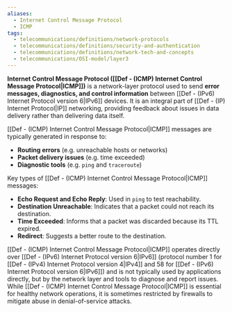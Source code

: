 ```yaml
---
aliases:
  - Internet Control Message Protocol
  - ICMP
tags:
  - telecommunications/definitions/network-protocols
  - telecommunications/definitions/security-and-authentication
  - telecommunications/definitions/network-tech-and-concepts
  - telecommunications/OSI-model/layer3
---
```


**Internet Control Message Protocol ([[Def - (ICMP) Internet Control Message Protocol|ICMP]])** is a network-layer protocol used to send **error messages, diagnostics, and control information** between [[Def - (IPv6) Internet Protocol version 6|IPv6]] devices. It is an integral part of [[Def - (IP) Internet Protocol|IP]] networking, providing feedback about issues in data delivery rather than delivering data itself.

[[Def - (ICMP) Internet Control Message Protocol|ICMP]] messages are typically generated in response to:
- **Routing errors** (e.g. unreachable hosts or networks)
- **Packet delivery issues** (e.g. time exceeded)
- **Diagnostic tools** (e.g. `ping` and `traceroute`)

Key types of [[Def - (ICMP) Internet Control Message Protocol|ICMP]] messages:
- **Echo Request and Echo Reply**: Used in `ping` to test reachability.
- **Destination Unreachable**: Indicates that a packet could not reach its destination.
- **Time Exceeded**: Informs that a packet was discarded because its TTL expired.
- **Redirect**: Suggests a better route to the destination.

[[Def - (ICMP) Internet Control Message Protocol|ICMP]] operates directly over [[Def - (IPv6) Internet Protocol version 6|IPv6]] (protocol number 1 for [[Def - (IPv4) Internet Protocol version 4|IPv4]] and 58 for [[Def - (IPv6) Internet Protocol version 6|IPv6]]) and is not typically used by applications directly, but by the network layer and tools to diagnose and report issues. While [[Def - (ICMP) Internet Control Message Protocol|ICMP]] is essential for healthy network operations, it is sometimes restricted by firewalls to mitigate abuse in denial-of-service attacks.

